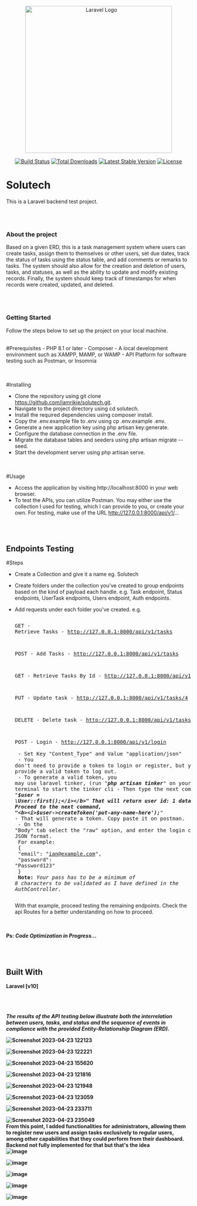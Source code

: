 <p align="center"><a href="https://laravel.com" target="_blank"><img src="https://raw.githubusercontent.com/laravel/art/master/logo-lockup/5%20SVG/2%20CMYK/1%20Full%20Color/laravel-logolockup-cmyk-red.svg" width="400" alt="Laravel Logo"></a></p>

<p align="center">
<a href="https://github.com/laravel/framework/actions"><img src="https://github.com/laravel/framework/workflows/tests/badge.svg" alt="Build Status"></a>
<a href="https://packagist.org/packages/laravel/framework"><img src="https://img.shields.io/packagist/dt/laravel/framework" alt="Total Downloads"></a>
<a href="https://packagist.org/packages/laravel/framework"><img src="https://img.shields.io/packagist/v/laravel/framework" alt="Latest Stable Version"></a>
<a href="https://packagist.org/packages/laravel/framework"><img src="https://img.shields.io/packagist/l/laravel/framework" alt="License"></a>
</p>






# Solutech
This is a Laravel backend test project.

<br><br>
### About the project
<p>Based on a given ERD, this is a task management system where users can create tasks, assign them to themselves or other users, set due dates, track the status of tasks using the status table, and add comments or remarks to tasks. The system should also allow for the creation and deletion of users, tasks, and statuses, as well as the ability to update and modify existing records. Finally, the system should keep track of timestamps for when records were created, updated, and deleted.</p>

<br><br>
### Getting Started
Follow the steps below to set up the project on your local machine.

<br>
#Prerequisites
- PHP 8.1 or later
- Composer
- A local development environment such as XAMPP, MAMP, or WAMP
- API Platform for software testing such as Postman, or Insomnia


<br><br>
#Installing
- Clone the repository using git clone https://github.com/iamrikie/solutech.git.
- Navigate to the project directory using cd solutech.
- Install the required dependencies using composer install.
- Copy the .env.example file to .env using cp .env.example .env.
- Generate a new application key using php artisan key:generate.
- Configure the database connection in the .env file.
- Migrate the database tables and seeders using php artisan migrate --seed.
- Start the development server using php artisan serve.


<br><br>
#Usage
- Access the application by visiting http://localhost:8000 in your web browser.
- To test the APIs, you can utilize Postman. You may either use the collection I used for testing, which I can provide to you, or create your own. For testing, make use of the URL http://127.0.0.1:8000/api/v1/...



<br><br>
## Endpoints Testing
#Steps
- Create a Collection and give it a name eg. Solutech
- Create folders under the collection you've created to group endpoints based on the kind of       payload each handle.  e.g. Task endpoint, Status endpoints, UserTask endpoints, Users endpoint,   Auth endpoints.<br>

- Add requests under each folder you've created. e.g.
      <pre><p>GET - Retrieve Tasks -  http://127.0.0.1:8000/api/v1/tasks</p>
        <p>POST - Add Tasks -  http://127.0.0.1:8000/api/v1/tasks</p>
        <p>GET - Retrieve Tasks By Id -  http://127.0.0.1:8000/api/v1/tasks/3</p>
        <p>PUT - Update task -  http://127.0.0.1:8000/api/v1/tasks/4</p>
        <p>DELETE - Delete task -  http://127.0.0.1:8000/api/v1/tasks/5</p>
        <p>POST - Login -  http://127.0.0.1:8000/api/v1/login <br>
        - Set Key "Content_Type" and Value "application/json"  <br>
        - You don't need to provide a token to login or register, but you will need to provide a valid token to log out. <br>
        - To generate a valid token, you may use laravel tinker, (run "<b><i>php artisan tinker</i></b>" on your terminal to start the tinker cli - Then type the next command "<b><i>$user = \User::first();</i></b>" That will return user id: 1 data. Proceed to the next command, "<b><i>$user->createToken('put-any-name-here');</i></b>" - That will generate a token. Copy paste it on postman.<br>
        - On the "Body" tab select the "raw" option, and enter the login credentials in JSON format.<br> For example:<br>
                    {<br>
                         "email": "ian@example.com",<br>
                         "password": "Password123"<br> 
                    }<br>
                    <b>Note:</b><i> Your pass has to be a minimum of 8 characters to be validated as I have defined in the AuthController.</i>
       </p></pre>
With that example, proceed testing the remaining endpoints. Check the api Routes for a better understanding on how to proceed.

<br><br>
<b>Ps: </b><b><i>Code Optimization in Progress...</i><b>



<br><br>
## Built With
Laravel [v10]




<br><br><br>
<b><i>The results of the API testing below illustrate both the interrelation between users, tasks, and status and the sequence of events in compliance with the provided Entity-Relationship Diagram (ERD).</i></b> <br>

![Screenshot 2023-04-23 122123](https://user-images.githubusercontent.com/56028045/233861073-b1fed9d0-2130-41be-84be-c9a01c4866c3.png) <br>

![Screenshot 2023-04-23 122221](https://user-images.githubusercontent.com/56028045/233861846-2786d436-74b6-443c-bf4f-09509f82e788.png) <br>

![Screenshot 2023-04-23 155620](https://user-images.githubusercontent.com/56028045/233862063-733f90d9-9ae3-4d75-ac17-79e043b266ba.png) <br>

![Screenshot 2023-04-23 121816](https://user-images.githubusercontent.com/56028045/233862209-d2a66f87-11d5-490c-9315-9e016adfece3.png) <br>

![Screenshot 2023-04-23 121948](https://user-images.githubusercontent.com/56028045/233862564-85679675-3b27-470d-af79-242e92d5ad0a.png) <br>

![Screenshot 2023-04-23 123059](https://user-images.githubusercontent.com/56028045/233864809-959de379-73a2-4197-878c-f9bb0b515503.png) <br>

![Screenshot 2023-04-23 233711](https://user-images.githubusercontent.com/56028045/233865105-d6d840cd-8354-4ee1-bf59-637ce1d883b2.png) <br>

![Screenshot 2023-04-23 235049](https://user-images.githubusercontent.com/56028045/233865632-52c8674a-f6f0-4cd2-9034-39e8715ddd05.png) <br>
   From this point, I added functionalities for administrators, allowing them to register new users and assign tasks exclusively to regular users, among other capabilities that they could perform from their dashboard. Backend not fully implemented for that but that's the idea<br>
![image](https://user-images.githubusercontent.com/56028045/234574803-2b71f619-bbf5-4b94-a48a-fc184819765e.png) <br>

![image](https://user-images.githubusercontent.com/56028045/234571333-6bdee975-f549-4dd1-bd33-0714ff375a79.png) <br>

![image](https://user-images.githubusercontent.com/56028045/234571780-f71936e8-a4b1-4ebe-9639-4c3acaea8019.png) <br>
    
![image](https://user-images.githubusercontent.com/56028045/234575337-118e8735-fa7c-4af5-893d-65fb19b1a0b3.png) <br>

![image](https://user-images.githubusercontent.com/56028045/234575738-028e9ef7-f326-420b-b548-46a74d42f3ea.png) <br>






